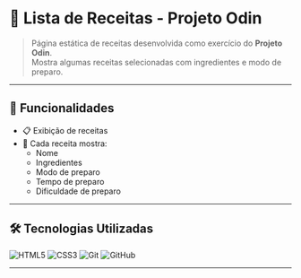 # 🍳 Lista de Receitas - Projeto Odin

> Página estática de receitas desenvolvida como exercício do **Projeto Odin**.  
> Mostra algumas receitas selecionadas com ingredientes e modo de preparo.

---

## 🚀 Funcionalidades

- 📋 Exibição de receitas 
- 📝 Cada receita mostra:
  - Nome  
  - Ingredientes  
  - Modo de preparo  
  - Tempo de preparo 
  - Dificuldade  de preparo


---

## 🛠 Tecnologias Utilizadas

![HTML5](https://img.shields.io/badge/HTML5-E34F26?style=for-the-badge&logo=html5&logoColor=white)
![CSS3](https://img.shields.io/badge/CSS3-1572B6?style=for-the-badge&logo=css3&logoColor=white)
![Git](https://img.shields.io/badge/Git-F05032?style=for-the-badge&logo=git&logoColor=white)
![GitHub](https://img.shields.io/badge/GitHub-181717?style=for-the-badge&logo=github&logoColor=white)

---
